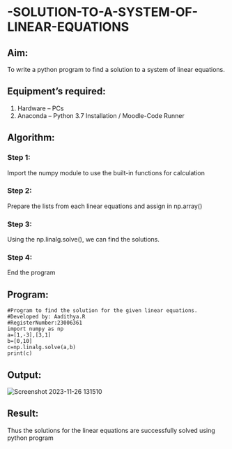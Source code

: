 # -SOLUTION-TO-A-SYSTEM-OF-LINEAR-EQUATIONS
## Aim:
To write a python program to find a solution to a system of linear equations.
## Equipment’s required:
1. 	Hardware – PCs
2. 	Anaconda – Python 3.7 Installation / Moodle-Code Runner
## Algorithm:
### Step 1: 
Import the numpy module to use the built-in functions for calculation
### Step 2: 
Prepare the lists from each linear equations and assign in np.array()
### Step 3: 
Using the np.linalg.solve(), we can find the solutions.
### Step 4: 
End the program
## Program:
```
#Program to find the solution for the given linear equations.
#Developed by: Aadithya.R
#RegisterNumber:23006361
import numpy as np
a=[1,-3],[3,1]
b=[0,10]
c=np.linalg.solve(a,b)
print(c)
```

## Output:
![Screenshot 2023-11-26 131510](https://github.com/Aadithya2201/-SOLUTION-TO-A-SYSTEM-OF-LINEAR-EQUATIONS/assets/145917810/6616f7bf-866f-4b16-ad9f-fac76068658e)

## Result: 
Thus the solutions for the linear equations are successfully solved using python program

